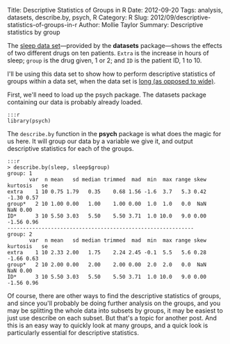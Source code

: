 Title: Descriptive Statistics of Groups in R
Date: 2012-09-20
Tags: analysis, datasets, describe.by, psych, R
Category: R
Slug: 2012/09/descriptive-statistics-of-groups-in-r
Author: Mollie Taylor
Summary: Descriptive statistics by group

The [sleep data set](http://stat.ethz.ch/R-manual/R-patched/library/datasets/html/sleep.html)—provided by the **datasets** package—shows the effects of two different drugs on ten patients. ```Extra``` is the increase in hours of sleep; ```group``` is the drug given, 1 or 2; and ```ID``` is the patient ID, 1 to 10.

I'll be using this data set to show how to perform descriptive statistics of groups within a data set, when the data set is [long (as opposed to wide)](http://www.r-bloggers.com/reshape-package-in-r-long-data-format-to-wide-back-to-long-again/).

First, we'll need to load up the psych package. The datasets package containing our data is probably already loaded.

	:::r
	library(psych)

The ```describe.by``` function in the **psych** package is what does the magic for us here. It will group our data by a variable we give it, and output descriptive statistics for each of the groups.

	:::r
	> describe.by(sleep, sleep$group)
	group: 1
	       var  n mean   sd median trimmed  mad  min  max range skew kurtosis   se
	extra    1 10 0.75 1.79   0.35    0.68 1.56 -1.6  3.7   5.3 0.42    -1.30 0.57
	group*   2 10 1.00 0.00   1.00    1.00 0.00  1.0  1.0   0.0  NaN      NaN 0.00
	ID*      3 10 5.50 3.03   5.50    5.50 3.71  1.0 10.0   9.0 0.00    -1.56 0.96
	------------------------------------------------------------ 
	group: 2
	       var  n mean   sd median trimmed  mad  min  max range skew kurtosis   se
	extra    1 10 2.33 2.00   1.75    2.24 2.45 -0.1  5.5   5.6 0.28    -1.66 0.63
	group*   2 10 2.00 0.00   2.00    2.00 0.00  2.0  2.0   0.0  NaN      NaN 0.00
	ID*      3 10 5.50 3.03   5.50    5.50 3.71  1.0 10.0   9.0 0.00    -1.56 0.96

Of course, there are other ways to find the descriptive statistics of groups, and since you'll probably be doing further analysis on the groups, and you may be splitting the whole data into subsets by groups, it may be easiest to just use describe on each subset. But that's a topic for another post. And this is an easy way to quickly look at many groups, and a quick look is particularly essential for descriptive statistics.